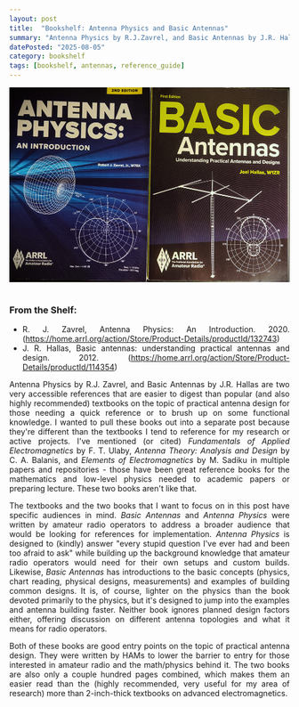 ```yaml
---
layout: post
title:  "Bookshelf: Antenna Physics and Basic Antennas"
summary: "Antenna Physics by R.J.Zavrel, and Basic Antennas by J.R. Hallas"
datePosted: "2025-08-05"
category: bookshelf
tags: [bookshelf, antennas, reference_guide]
---
```

<style>
.justified-content {
    text-align: justify;
    text-justify: inter-word;
}
</style>
<div class="justified-content">
<img src="/media/imgs/bookshelf/bookshelf_antenna_books_1.jpg" alt="Antenna Physics by R.J.Zavrel, and Basic Antennas by J.R. Hallas" style="height: 350px; width: auto; max-width: 100%; display: block; margin: 0 auto;">
<br>
<h3> From the Shelf: </h3>
<ul>
    <li>R. J. Zavrel, Antenna Physics: An Introduction. 2020. (<a href="https://home.arrl.org/action/Store/Product-Details/productId/132743" target="_blank">https://home.arrl.org/action/Store/Product-Details/productId/132743</a>)</li>
    <li>J. R. Hallas, Basic antennas: understanding practical antennas and design. 2012. (<a href="https://home.arrl.org/action/Store/Product-Details/productId/114354" target="_blank">https://home.arrl.org/action/Store/Product-Details/productId/114354</a>)</li>
             
</ul>
<p>
Antenna Physics by R.J. Zavrel, and Basic Antennas by J.R. Hallas are two very accessible references that are easier to digest than popular (and also highly recommended) textbooks on the topic of practical antenna design for those needing a quick reference or to brush up on some functional knowledge. I wanted to pull these books out into a separate post because they're different than the textbooks I tend to reference for my research or active projects. I've mentioned (or cited) <i> Fundamentals of Applied Electromagnetics </i> by F. T. Ulaby,  <i> Antenna Theory: Analysis and Design </i> by C. A. Balanis, and <i> Elements of Electromagnetics </i> by M. Sadiku in multiple papers and repositories - those have been great reference books for the mathematics and low-level physics needed to academic papers or preparing lecture. These two books aren't like that.
</p>
<p>
The textbooks and the two books that I want to focus on in this post have specific audiences in mind. <i> Basic Antennas</i> and <i> Antenna Physics </i> were written by amateur radio operators to address a broader audience that would be looking for references for implementation. <i> Antenna Physics</i> is designed to (kindly) answer "every stupid question I've ever had and been too afraid to ask" while building up the background knowledge that amateur radio operators would need for their own setups and custom builds. Likewise, <i> Basic Antennas</i> has introductions to the basic concepts (physics, chart reading, physical designs, measurements) and examples of building common designs. It is, of course, lighter on the physics than the book devoted primarily to the physics, but it's designed to jump into the examples and antenna building faster. Neither book ignores planned design factors either, offering discussion on different antenna topologies and what it means for radio operators.
</p>
<p>
Both of these books are good entry points on the topic of practical antenna design. They were written by HAMs to lower the barrier to entry for those interested in amateur radio and the math/physics behind it. The two books are also only a couple hundred pages combined, which makes them an easier read than the (highly recommended, very useful for my area of research) more than 2-inch-thick textbooks on advanced electromagnetics. 
</p>

